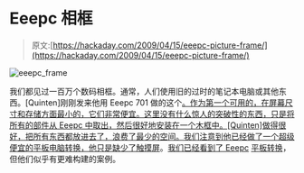 # Eeepc 相框

> 原文:[https://hackaday.com/2009/04/15/eeepc-picture-frame/](https://hackaday.com/2009/04/15/eeepc-picture-frame/)

![eeepc_frame](../Images/2e248cb0ef8e67557d8cb1952a66b730.png "eeepc_frame")

我们都见过一百万个数码相框。通常，人们使用旧的过时的笔记本电脑或其他东西。[Quinten]刚刚发来他用 Eeepc 701 做的这个[。作为第一个可用的，在屏幕尺寸和存储方面最小的，它们非常便宜。这里没有什么惊人的突破性的东西，只是将所有的部件从 Eeepc 中取出，然后很好地安装在一个木框中。[Quinten]做得很好，把所有东西都放进去了，浪费了最少的空间。我们注意到他已经做了一个超级便宜的平板电脑转换，他只是缺少了](http://awooga.nl/the-eee-pc-digital-picture-frame)[触摸屏](http://hackaday.com/2008/06/01/touchscreen-kit-for-eee-pc/)。[我们已经看到了 Eeepc](http://hackaday.com/2008/09/22/changing-the-eeepc-701-form-factor/) [平板转换](http://hackaday.com/2008/07/07/eee-pc-tablet-build/)，但他们似乎有更难构建的案例。